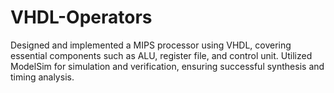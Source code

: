 # VHDL-Operators
Designed and implemented a MIPS processor using VHDL, covering essential components such as ALU, register file, and control unit. Utilized ModelSim for simulation and verification, ensuring successful synthesis and timing analysis.
